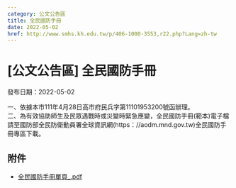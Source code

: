 ```yaml
---
category: 公文公告區
title: 全民國防手冊
date: 2022-05-02
href: http://www.smhs.kh.edu.tw/p/406-1000-3553,r22.php?Lang=zh-tw
---
```


# [公文公告區] 全民國防手冊

發布日期：2022-05-02

一、依據本市111年4月28日高市府民兵字第11101953200號函辦理。  
二、為有效協助師生及民眾遇戰時或災變時緊急應變，全民國防手冊(範本)電子檔請至國防部全民防衛動員署全球資訊網(https：//aodm.mnd.gov.tw)全民國防手冊專區下載。

## 附件

- [全民國防手冊單頁_.pdf](https://www.smhs.kh.edu.tw/var/file/0/1000/attach/61/pta_3328_2778519_59057.pdf)
